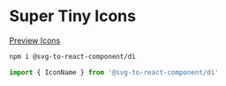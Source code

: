 Super Tiny Icons
===

[Preview Icons](http://icongo.gihub.io/icons/supertinyicons)

```bash
npm i @svg-to-react-component/di
```

```jsx
import { IconName } from '@svg-to-react-component/di'
```